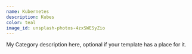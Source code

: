 ```yaml
---
name: Kubernetes
description: Kubes
color: teal
image_id: unsplash-photos-4zxSWESyZio
---
```


My Category description here, optional if your template has a place for it.
